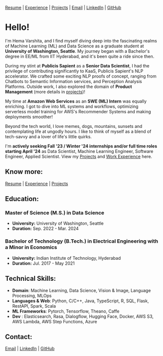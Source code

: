 [Resume](https://drive.google.com/file/d/12KRtfnoA9yQMReRObOS0FLZEHmJHqFxJ/view?usp=sharing) | [Experience](Experience.md#experience) | [Projects](projects.md#projects) | [Email](mailto:hmuppa@uw.edu) | [LinkedIn](https://www.linkedin.com/in/hema-varshita-m) | [GitHub](https://github.com/hvarshita)

# Hello!

I'm Hema Varshita, and I find myself diving deep into the fascinating realms of Machine Learning (ML) and Data Science as a graduate student at **University of Washington, Seattle**. My journey began with a Bachelor's degree in EE/ML from IIT Hyderabad, and it's been quite a ride since then. 

During my stint at **Publicis Sapient** as a **Senior Data Scientist**, I had the privilege of contributing significantly to KaaS, Publicis Sapient's NLP accelerator. We crafted some exciting NLP proofs of concept, ranging from Chatbots to Semantic Information services, and Perception Analysis Platforms. Outside work, I also explored the domain of **Product Management** (more details in [projects](projects.md#projects))! 

My time at **Amazon Web Services** as an **SWE (ML) Intern** was equally enriching. I got to dive into  ML systems and workflows, optimizing serverless model training for AWS's Recommender Systems and making deployments smoother! 

Beyond the tech world, I love memes, dogs, mountains, sunsets and contemplating life at ungodly hours. I like to think of myself as a blend of tech-savvy and a lover of life's little quirks. 

I'm **actively seeking Fall '23 / Winter '24 internships and/or full time roles starting April '24** as Data Scientist, Machine Learning Engineer, Software Engineer, Applied Scientist. View my [Projects](projects.md#projects) and [Work Experience](Experience.md#experience) here. 

## Know more:
[Resume](https://drive.google.com/file/d/12KRtfnoA9yQMReRObOS0FLZEHmJHqFxJ/view?usp=sharing) | [Experience](Experience.md#experience) | [Projects](projects.md#projects)


## Education:
### Master of Science (M.S.) in Data Science
- **University:** University of Washington, Seattle
- **Duration:** Sep. 2022 - Mar. 2024
  
### Bachelor of Technology (B.Tech.) in Electrical Engineering with a Minor in Economics
- **University:** Indian Institute of Technology, Hyderabad
- **Duration:** Jul. 2017 - May 2021

## Technical Skills: 

- **Domain**: Machine Learning, Data Science, Vision & Image, Language Processing, MLOps
- **Languages & Web**: Python, C/C++, Java, TypeScript, R, SQL, Flask, RestAPI, Spark, Scala
- **ML Frameworks**: Pytorch, Tensorflow, Theano, Caffe
- **Dev** : Elasticsearch, Rasa, Dialogflow, Hugging Face, Docker, AWS S3, AWS Lambda, AWS Step Functions, Azure


## Contact:
[Email](mailto:hmuppa@uw.edu) | [LinkedIn](https://www.linkedin.com/in/hema-varshita-m) | [GitHub](https://github.com/hvarshita)


